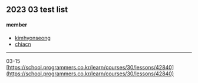 ## 2023 03 test list
#### member
- [kimhyonseong](https://github.com/kimhyonseong)
- [chiacn](https://github.com/chiacn)
___
03-15  
[https://school.programmers.co.kr/learn/courses/30/lessons/42840](https://school.programmers.co.kr/learn/courses/30/lessons/42840)